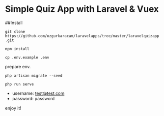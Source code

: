 # Simple Quiz App with Laravel & Vuex

##Install

`git clone https://github.com/ozgurkaracam/laravelapps/tree/master/laravelquizapp.git`

`npm install`

`cp .env.example .env`

prepare env.

`php artisan migrate --seed`

`php run serve`

- username: test@test.com
- password: password

enjoy it!

